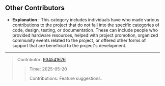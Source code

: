 ## Other Contributors
- **Explanation** : This category includes individuals have who made various contributions to the project that do not fall into the specific categories of code, design, testing, or documentation. These can include people who provided hardware resources, helped with project promotion, organized community events related to the project, or offered other forms of support that are beneficial to the project's development.
---
> Contributor: [934541676](https://github.com/934541676)
>>
>> Time: 2025-05-20
>> 
>> Contributions: Feature suggestions.
